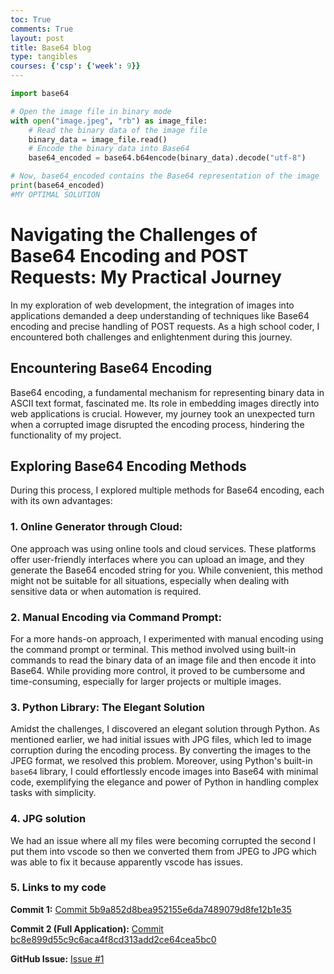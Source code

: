 ```yaml
---
toc: True
comments: True
layout: post
title: Base64 blog
type: tangibles
courses: {'csp': {'week': 9}}
---
```


```python
import base64

# Open the image file in binary mode
with open("image.jpeg", "rb") as image_file:
    # Read the binary data of the image file
    binary_data = image_file.read()
    # Encode the binary data into Base64
    base64_encoded = base64.b64encode(binary_data).decode("utf-8")

# Now, base64_encoded contains the Base64 representation of the image
print(base64_encoded)
#MY OPTIMAL SOLUTION
```

# **Navigating the Challenges of Base64 Encoding and POST Requests: My Practical Journey**

In my exploration of web development, the integration of images into applications demanded a deep understanding of techniques like Base64 encoding and precise handling of POST requests. As a high school coder, I encountered both challenges and enlightenment during this journey.

## **Encountering Base64 Encoding**

Base64 encoding, a fundamental mechanism for representing binary data in ASCII text format, fascinated me. Its role in embedding images directly into web applications is crucial. However, my journey took an unexpected turn when a corrupted image disrupted the encoding process, hindering the functionality of my project.

## **Exploring Base64 Encoding Methods**

During this process, I explored multiple methods for Base64 encoding, each with its own advantages:

### **1. Online Generator through Cloud:**

One approach was using online tools and cloud services. These platforms offer user-friendly interfaces where you can upload an image, and they generate the Base64 encoded string for you. While convenient, this method might not be suitable for all situations, especially when dealing with sensitive data or when automation is required.

### **2. Manual Encoding via Command Prompt:**

For a more hands-on approach, I experimented with manual encoding using the command prompt or terminal. This method involved using built-in commands to read the binary data of an image file and then encode it into Base64. While providing more control, it proved to be cumbersome and time-consuming, especially for larger projects or multiple images.

### **3. Python Library: The Elegant Solution**

Amidst the challenges, I discovered an elegant solution through Python. As mentioned earlier, we had initial issues with JPG files, which led to image corruption during the encoding process. By converting the images to the JPEG format, we resolved this problem. Moreover, using Python's built-in `base64` library, I could effortlessly encode images into Base64 with minimal code, exemplifying the elegance and power of Python in handling complex tasks with simplicity.

### **4. JPG solution**

We had an issue where all my files were becoming corrupted the second I put them into vscode so then we converted them from JPEG to JPG which was able to fix it because apparently vscode has issues.

### **5. Links to my code**
**Commit 1:**
[Commit 5b9a852d8bea952155e6da7489079d8fe12b1e35](https://github.com/will-w-cheng/team-influencer-innovator-backend/commit/5b9a852d8bea952155e6da7489079d8fe12b1e35)

**Commit 2 (Full Application):**
[Commit bc8e899d55c9c6aca4f8cd313add2ce64cea5bc0](https://github.com/will-w-cheng/team-influencer-innovator-backend/commit/bc8e899d55c9c6aca4f8cd313add2ce64cea5bc0)

**GitHub Issue:**
[Issue #1](https://github.com/will-w-cheng/team-influencer-innovator-backend/issues/1)



